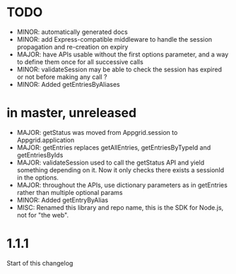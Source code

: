 # TODO

- MINOR: automatically generated docs
- MINOR: add Express-compatible middleware to handle the session propagation and re-creation on expiry
- MAJOR: have APIs usable without the first options parameter, and a way to define them once for all successive calls
- MINOR: validateSession may be able to check the session has expired or not before making any call ?
- MINOR: Added getEntriesByAliases

# in master, unreleased

- MAJOR: getStatus was moved from Appgrid.session to Appgrid.application
- MAJOR: getEntries replaces getAllEntries, getEntriesByTypeId and getEntriesByIds
- MAJOR: validateSession used to call the getStatus API and yield something depending on it. Now it only checks there exists a sessionId in the options.
- MAJOR: throughout the APIs, use dictionary parameters as in getEntries rather than multiple optional params
- MINOR: Added getEntryByAlias
- MISC: Renamed this library and repo name, this is the SDK for Node.js, not for "the web".

# 1.1.1

Start of this changelog
